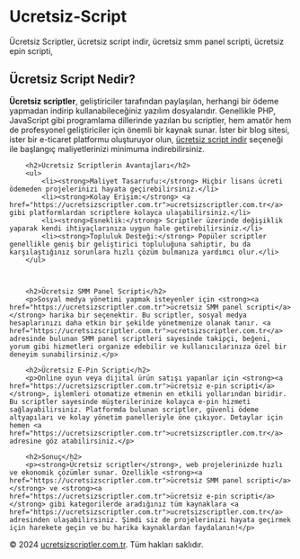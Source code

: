 # Ucretsiz-Script
Ücretsiz Scriptler, ücretsiz script indir, ücretsiz smm panel scripti, ücretsiz epin scripti,
  <section>
        <h2>Ücretsiz Script Nedir?</h2>
        <p><strong>Ücretsiz scriptler</strong>, geliştiriciler tarafından paylaşılan, herhangi bir ödeme yapmadan indirip kullanabileceğiniz yazılım dosyalarıdır. Genellikle PHP, JavaScript gibi programlama dillerinde yazılan bu scriptler, hem amatör hem de profesyonel geliştiriciler için önemli bir kaynak sunar. İster bir blog sitesi, ister bir e-ticaret platformu oluşturuyor olun, <a href="https://ucretsizscriptler.com.tr">ücretsiz script indir</a> seçeneği ile başlangıç maliyetlerinizi minimuma indirebilirsiniz.</p>
    </section>


        <h2>Ücretsiz Scriptlerin Avantajları</h2>
        <ul>
            <li><strong>Maliyet Tasarrufu:</strong> Hiçbir lisans ücreti ödemeden projelerinizi hayata geçirebilirsiniz.</li>
            <li><strong>Kolay Erişim:</strong> <a href="https://ucretsizscriptler.com.tr">ucretsizscriptler.com.tr</a> gibi platformlardan scriptlere kolayca ulaşabilirsiniz.</li>
            <li><strong>Esneklik:</strong> Scriptler üzerinde değişiklik yaparak kendi ihtiyaçlarınıza uygun hale getirebilirsiniz.</li>
            <li><strong>Topluluk Desteği:</strong> Popüler scriptler genellikle geniş bir geliştirici topluluğuna sahiptir, bu da karşılaştığınız sorunlara hızlı çözüm bulmanıza yardımcı olur.</li>
        </ul>


   
        <h2>Ücretsiz SMM Panel Scripti</h2>
        <p>Sosyal medya yönetimi yapmak isteyenler için <strong><a href="https://ucretsizscriptler.com.tr">ücretsiz SMM panel scripti</a></strong> harika bir seçenektir. Bu scriptler, sosyal medya hesaplarınızı daha etkin bir şekilde yönetmenize olanak tanır. <a href="https://ucretsizscriptler.com.tr">ucretsizscriptler.com.tr</a> adresinde bulunan SMM panel scriptleri sayesinde takipçi, beğeni, yorum gibi hizmetleri organize edebilir ve kullanıcılarınıza özel bir deneyim sunabilirsiniz.</p>

        <h2>Ücretsiz E-Pin Scripti</h2>
        <p>Online oyun veya dijital ürün satışı yapanlar için <strong><a href="https://ucretsizscriptler.com.tr">ücretsiz e-pin scripti</a></strong>, işlemleri otomatize etmenin en etkili yollarından biridir. Bu scriptler sayesinde müşterilerinize kolayca e-pin hizmeti sağlayabilirsiniz. Platformda bulunan scriptler, güvenli ödeme altyapıları ve kolay yönetim panelleriyle öne çıkıyor. Detaylar için hemen <a href="https://ucretsizscriptler.com.tr">ucretsizscriptler.com.tr</a> adresine göz atabilirsiniz.</p>

        <h2>Sonuç</h2>
        <p><strong>Ücretsiz scriptler</strong>, web projelerinizde hızlı ve ekonomik çözümler sunar. Özellikle <strong><a href="https://ucretsizscriptler.com.tr">ücretsiz SMM panel scripti</a></strong> ve <strong><a href="https://ucretsizscriptler.com.tr">ücretsiz e-pin scripti</a></strong> gibi kategorilerde aradığınız tüm kaynaklara <a href="https://ucretsizscriptler.com.tr">ucretsizscriptler.com.tr</a> adresinden ulaşabilirsiniz. Şimdi siz de projelerinizi hayata geçirmek için harekete geçin ve bu harika kaynaklardan faydalanın!</p>
  
</main>
<footer>
    <p>&copy; 2024 <a href="https://ucretsizscriptler.com.tr">ucretsizscriptler.com.tr</a>. Tüm hakları saklıdır.</p>
</footer>
